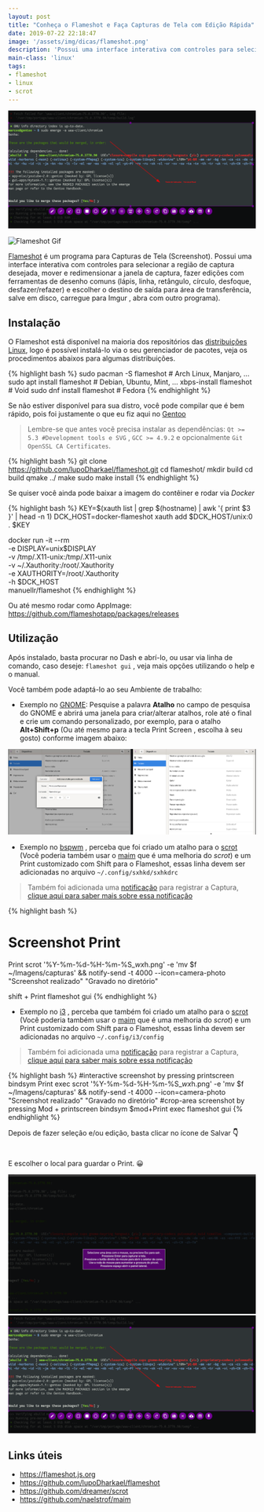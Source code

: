 ```yaml
---
layout: post
title: "Conheça o Flameshot e Faça Capturas de Tela com Edição Rápida"
date: 2019-07-22 22:18:47
image: '/assets/img/dicas/flameshot.png'
description: 'Possui uma interface interativa com controles para selecionar a região de captura desejada.'
main-class: 'linux'
tags:
- flameshot
- linux
- scrot
---
```


![Flameshot](/assets/img/dicas/flameshot.png)

![Flameshot Gif](https://flameshot.js.org/_media/animatedUsage.gif)

[Flameshot](https://flameshot.js.org/) é um programa para Capturas de Tela (Screenshot). Possui uma interface interativa com controles para selecionar a região de captura desejada, mover e redimensionar a janela de captura, fazer edições com ferramentas de desenho comuns (lápis, linha, retângulo, círculo, desfoque, desfazer/refazer) e escolher o destino de saída para área de transferência, salve em disco, carregue para Imgur , abra com outro programa).

## Instalação

O Flameshot está disponível na maioria dos repositórios das [distribuições Linux](http://cse.google.com.br/cse?cx=004473188612396442360:qs2ekmnkweq&q=Distro), logo é possível instalá-lo via o seu gerenciador de pacotes, veja os procedimentos abaixos para algumas distribuições.

{% highlight bash %}
sudo pacman -S flameshot # Arch Linux, Manjaro, ...
sudo apt install flameshot # Debian, Ubuntu, Mint, ...
xbps-install flameshot # Void
sudo dnf install flameshot # Fedora
{% endhighlight %}

Se não estiver disponível para sua distro, você pode compilar que é bem rápido, pois foi justamente o que eu fiz aqui no [Gentoo](http://cse.google.com.br/cse?cx=004473188612396442360:qs2ekmnkweq&q=Gentoo)

> Lembre-se que antes vocẽ precisa instalar as dependências: `Qt >= 5.3 #Development tools e SVG` , `GCC >= 4.9.2` e opcionalmente `Git OpenSSL CA Certificates`.

{% highlight bash %}
git clone https://github.com/lupoDharkael/flameshot.git
cd flameshot/
mkdir build
cd build
qmake ../
make
sudo make install
{% endhighlight %}

<script async src="https://pagead2.googlesyndication.com/pagead/js/adsbygoogle.js"></script>
<!-- Informat -->
<ins class="adsbygoogle"
     style="display:block"
     data-ad-client="ca-pub-2838251107855362"
     data-ad-slot="2327980059"
     data-ad-format="auto"
     data-full-width-responsive="true"></ins>
<script>
(adsbygoogle = window.adsbygoogle || []).push({});
</script>

Se quiser você ainda pode baixar a imagem do contêiner e rodar via *Docker*

{% highlight bash %}
KEY=$(xauth list | grep $(hostname) | awk '{ print $3 }' | head -n 1)
DCK_HOST=docker-flameshot
xauth add $DCK_HOST/unix:0 . $KEY

docker run -it --rm \
    -e DISPLAY=unix$DISPLAY \
    -v /tmp/.X11-unix:/tmp/.X11-unix \
    -v ~/.Xauthority:/root/.Xauthority \
    -e XAUTHORITY=/root/.Xauthority \
    -h $DCK_HOST \
    manuellr/flameshot
{% endhighlight %}

Ou até mesmo rodar como AppImage: <https://github.com/flameshotapp/packages/releases>

## Utilização

Após instalado, basta procurar no Dash e abrí-lo, ou usar via linha de comando, caso deseje: `flameshot gui` , veja mais opções utilizando o help e o manual.

Você também pode adaptá-lo ao seu Ambiente de trabalho:

+ Exemplo no [GNOME](http://cse.google.com.br/cse?cx=004473188612396442360:qs2ekmnkweq&q=GNOME): Pesquise a palavra **Atalho** no campo de pesquisa do GNOME e abrirá uma janela para criar/alterar atalhos, role até o final e crie um comando personalizado, por exemplo, para o atalho **Alt+Shift+p** (Ou até mesmo para a tecla Print Screen , escolha à seu gosto) conforme imagem abaixo:

![Atalho GNOME](/assets/img/dicas/atalho-gnome.jpg)

+ Exemplo no [bspwm](http://cse.google.com.br/cse?cx=004473188612396442360:qs2ekmnkweq&q=bspwm) , perceba que foi criado um atalho para o [scrot](https://github.com/dreamer/scrot) (Você poderia também usar o [maim]() que é uma melhoria do *scrot*) e um Print customizado com Shift para o Flameshot, essas linha devem ser adicionadas no arquivo `~/.config/sxhkd/sxhkdrc`

> Também foi adicionada uma [notificação](https://terminalroot.com.br/2019/07/monitorando-a-bateria-do-notebook-via-shell-script-no-i3-bspwm-ou-outros.html) para registrar a Captura, [clique aqui para saber mais sobre essa notificação](https://terminalroot.com.br/2019/07/monitorando-a-bateria-do-notebook-via-shell-script-no-i3-bspwm-ou-outros.html)

<script async src="https://pagead2.googlesyndication.com/pagead/js/adsbygoogle.js"></script>
<!-- Informat -->
<ins class="adsbygoogle"
     style="display:block"
     data-ad-client="ca-pub-2838251107855362"
     data-ad-slot="2327980059"
     data-ad-format="auto"
     data-full-width-responsive="true"></ins>
<script>
(adsbygoogle = window.adsbygoogle || []).push({});
</script>

{% highlight bash %}
# Screenshot Print
Print
 	scrot '%Y-%m-%d-%H-%m-%S_$wx$h.png' -e 'mv $f ~/Imagens/capturas' && notify-send -t 4000 --icon=camera-photo "Screenshot realizado" "Gravado no diretório"

shift + Print
	flameshot gui
{% endhighlight %}

+ Exemplo no [i3]() , perceba que também foi criado um atalho para o [scrot](https://github.com/dreamer/scrot) (Você poderia também usar o [maim](https://github.com/naelstrof/maim) que é uma melhoria do *scrot*) e um Print customizado com Shift para o Flameshot, essas linha devem ser adicionadas no arquivo `~/.config/i3/config`

> Também foi adicionada uma [notificação](https://terminalroot.com.br/2019/07/monitorando-a-bateria-do-notebook-via-shell-script-no-i3-bspwm-ou-outros.html) para registrar a Captura, [clique aqui para saber mais sobre essa notificação](https://terminalroot.com.br/2019/07/monitorando-a-bateria-do-notebook-via-shell-script-no-i3-bspwm-ou-outros.html)

{% highlight bash %}
#interactive screenshot by pressing printscreen
bindsym Print exec scrot '%Y-%m-%d-%H-%m-%S_$wx$h.png' -e 'mv $f ~/Imagens/capturas' && notify-send -t 4000 --icon=camera-photo "Screenshot realizado" "Gravado no diretório" 
#crop-area screenshot by pressing Mod + printscreen
bindsym $mod+Print exec flameshot gui
{% endhighlight %}

Depois de fazer seleção e/ou edição, basta clicar no ícone de Salvar **👇️**

<h1 class="text-center">
    <i class="fas fa-save"></i>
</h1> 

E escolher o local para guardar o Print. 😀️

![Flameshot](/assets/img/dicas/flameshot-1.png)
![Flameshot](/assets/img/dicas/flameshot.png)

## Links úteis
+ <https://flameshot.js.org>
+ <https://github.com/lupoDharkael/flameshot>
+ <https://github.com/dreamer/scrot>
+ <https://github.com/naelstrof/maim>

    
